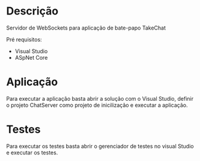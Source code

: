 
# Descrição

Servidor de WebSockets para aplicação de bate-papo TakeChat

Pré requisitos:
- Visual Studio
- ASpNet Core

# Aplicação

Para executar a aplicação basta abrir a solução com o Visual Studio, definir o projeto ChatServer como projeto de inicilização e executar a aplicação.




# Testes

Para executar os testes basta abrir o gerenciador de testes no visual Studio e executar os testes.

